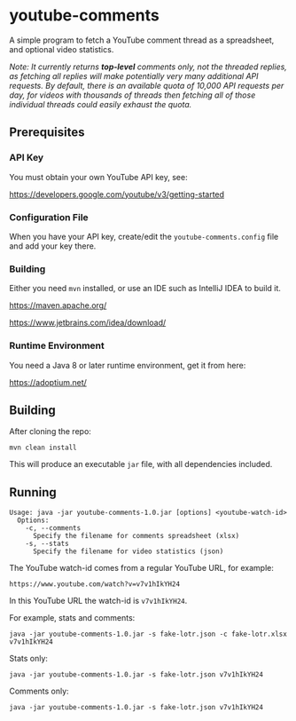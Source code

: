 # youtube-comments

A simple program to fetch a YouTube comment thread as a spreadsheet, and optional video statistics.

_Note: It currently returns __top-level__ comments only, not the threaded replies, as fetching all replies will make
potentially very many additional API requests. By default, there is an available quota of 10,000 API requests per day,
for videos with thousands of threads then fetching all of those individual threads could easily exhaust the quota._

## Prerequisites

### API Key

You must obtain your own YouTube API key, see:

https://developers.google.com/youtube/v3/getting-started

### Configuration File

When you have your API key, create/edit the `youtube-comments.config` file and
add your key there.

### Building

Either you need `mvn` installed, or use an IDE such as IntelliJ IDEA to build it.

https://maven.apache.org/

https://www.jetbrains.com/idea/download/

### Runtime Environment

You need a Java 8 or later runtime environment, get it from here:

https://adoptium.net/

## Building

After cloning the repo:

```shell
mvn clean install
```

This will produce an executable `jar` file, with all dependencies included.

## Running

```text
Usage: java -jar youtube-comments-1.0.jar [options] <youtube-watch-id>
  Options:
    -c, --comments
      Specify the filename for comments spreadsheet (xlsx)
    -s, --stats
      Specify the filename for video statistics (json)
```

The YouTube watch-id comes from a regular YouTube URL, for example:

```
https://www.youtube.com/watch?v=v7v1hIkYH24
```

In this YouTube URL the watch-id is `v7v1hIkYH24`.

For example, stats and comments:

```shell
java -jar youtube-comments-1.0.jar -s fake-lotr.json -c fake-lotr.xlsx v7v1hIkYH24
```

Stats only:

```shell
java -jar youtube-comments-1.0.jar -s fake-lotr.json v7v1hIkYH24
```

Comments only:

```shell
java -jar youtube-comments-1.0.jar -s fake-lotr.json v7v1hIkYH24
```

